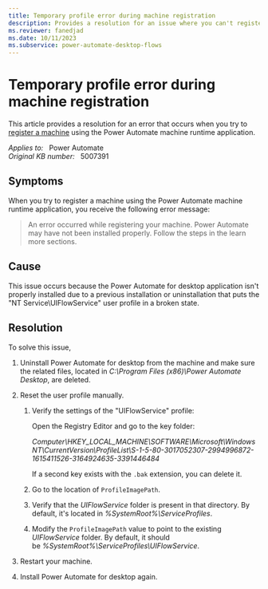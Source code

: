```yaml
---
title: Temporary profile error during machine registration
description: Provides a resolution for an issue where you can't register a machine due to an error when using the Power Automate machine runtime application.
ms.reviewer: fanedjad
ms.date: 10/11/2023
ms.subservice: power-automate-desktop-flows
---
```

# Temporary profile error during machine registration

This article provides a resolution for an error that occurs when you try to [register a machine](/power-automate/desktop-flows/manage-machines#register-a-new-machine) using the Power Automate machine runtime application.

_Applies to:_ &nbsp; Power Automate  
_Original KB number:_ &nbsp; 5007391

## Symptoms

When you try to register a machine using the Power Automate machine runtime application, you receive the following error message:

> An error occurred while registering your machine. Power Automate may have not been installed properly. Follow the steps in the learn more sections.

## Cause

This issue occurs because the Power Automate for desktop application isn't properly installed due to a previous installation or uninstallation that puts the "NT Service\UIFlowService" user profile in a broken state.

## Resolution

To solve this issue,

1. Uninstall Power Automate for desktop from the machine and make sure the related files, located in *C:\Program Files (x86)\Power Automate Desktop*, are deleted.

2. Reset the user profile manually.

   1. Verify the settings of the "UIFlowService" profile:

       Open the Registry Editor and go to the key folder:

       *Computer\HKEY_LOCAL_MACHINE\SOFTWARE\Microsoft\Windows NT\CurrentVersion\ProfileList\S-1-5-80-3017052307-2994996872-1615411526-3164924635-3391446484*

       If a second key exists with the `.bak` extension, you can delete it.

   2. Go to the location of `ProfileImagePath`.

   3. Verify that the *UIFlowService* folder is present in that directory. By default, it's located in *%SystemRoot%\ServiceProfiles*.

   4. Modify the `ProfileImagePath` value to point to the existing *UIFlowService* folder. By default, it should be *%SystemRoot%\ServiceProfiles\UIFlowService*.

3. Restart your machine.
4. Install Power Automate for desktop again.
